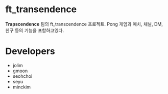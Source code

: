 # ft_transendence
**Trapscendence** 팀의 ft_transcendence 프로젝트.
Pong 게임과 매치, 채널, DM, 친구 등의 기능을 포함하고있다.

# Developers
- jolim
- gmoon
- seohchoi
- seyu
- minckim
